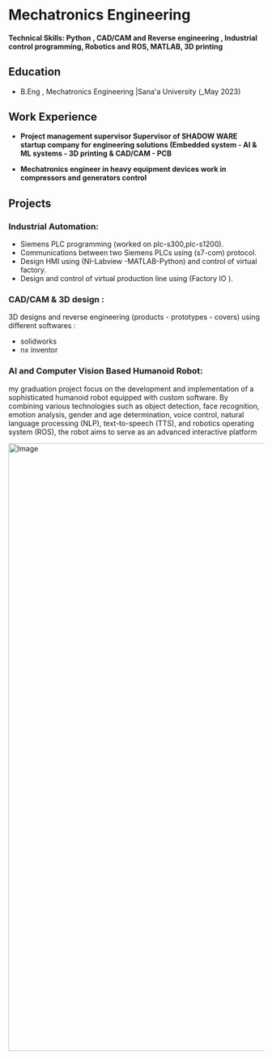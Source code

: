 # Mechatronics Engineering

#### Technical Skills: Python , CAD/CAM and Reverse engineering , Industrial control programming, Robotics and ROS, MATLAB, 3D printing

## Education
- B.Eng , Mechatronics Engineering |Sana'a University  (_May 2023)								       	

## Work Experience
- **Project management supervisor
Supervisor of SHADOW WARE startup company for engineering solutions
(Embedded system - AI & ML systems - 3D printing & CAD/CAM - PCB**

- **Mechatronics engineer in heavy equipment devices
work in compressors and generators control**

## Projects
### Industrial Automation:
- Siemens PLC programming (worked on plc-s300,plc-s1200).
- Communications between two Siemens PLCs using (s7-com) protocol.
- Design HMI using (NI-Labview -MATLAB-Python) and control of virtual
factory.
- Design and control of virtual production line using (Factory IO ).

### CAD/CAM & 3D design :
3D designs and reverse engineering (products - prototypes - covers) using
different softwares :
- solidworks 
- nx inventor

### AI and Computer Vision Based Humanoid Robot:

my graduation project focus on the development and implementation of a sophisticated humanoid robot equipped with custom software. By combining various technologies such as object detection, face recognition, emotion analysis, gender and age determination, voice control, natural language processing (NLP), text-to-speech (TTS), and robotics operating system (ROS), the robot aims to serve as an advanced interactive platform

<img src="https://github.com/zyadalshujaa1/Zyad.github.io/assets/91574172/d596c81e-b8da-4ddf-9cdb-7e84206a95e8" alt="Image" width= "800"
height="1200">

